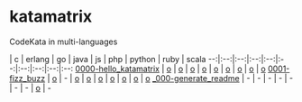 # katamatrix
CodeKata in multi-languages

 | c | erlang | go | java | js | php | python | ruby | scala
--:|:--:|:--:|:--:|:--:|:--:|:--:|:--:|:--:|:--:
[0000-hello_katamatrix](https://github.com/hssh/katamatrix/tree/master/0000-hello_katamatrix) | [o](https://github.com/hssh/katamatrix/tree/master/0000-hello_katamatrix/c) | [o](https://github.com/hssh/katamatrix/tree/master/0000-hello_katamatrix/erlang) | [o](https://github.com/hssh/katamatrix/tree/master/0000-hello_katamatrix/go) | [o](https://github.com/hssh/katamatrix/tree/master/0000-hello_katamatrix/java) | [o](https://github.com/hssh/katamatrix/tree/master/0000-hello_katamatrix/js) | [o](https://github.com/hssh/katamatrix/tree/master/0000-hello_katamatrix/php) | [o](https://github.com/hssh/katamatrix/tree/master/0000-hello_katamatrix/python) | [o](https://github.com/hssh/katamatrix/tree/master/0000-hello_katamatrix/ruby) | [o](https://github.com/hssh/katamatrix/tree/master/0000-hello_katamatrix/scala)
[0001-fizz_buzz](https://github.com/hssh/katamatrix/tree/master/0001-fizz_buzz) | [o](https://github.com/hssh/katamatrix/tree/master/0001-fizz_buzz/c) | - | [o](https://github.com/hssh/katamatrix/tree/master/0001-fizz_buzz/go) | [o](https://github.com/hssh/katamatrix/tree/master/0001-fizz_buzz/java) | [o](https://github.com/hssh/katamatrix/tree/master/0001-fizz_buzz/js) | [o](https://github.com/hssh/katamatrix/tree/master/0001-fizz_buzz/php) | [o](https://github.com/hssh/katamatrix/tree/master/0001-fizz_buzz/python) | [o](https://github.com/hssh/katamatrix/tree/master/0001-fizz_buzz/ruby) | [o](https://github.com/hssh/katamatrix/tree/master/0001-fizz_buzz/scala)
[_000-generate_readme](https://github.com/hssh/katamatrix/tree/master/_000-generate_readme) | - | - | - | - | - | - | - | [o](https://github.com/hssh/katamatrix/tree/master/_000-generate_readme/ruby) | -
